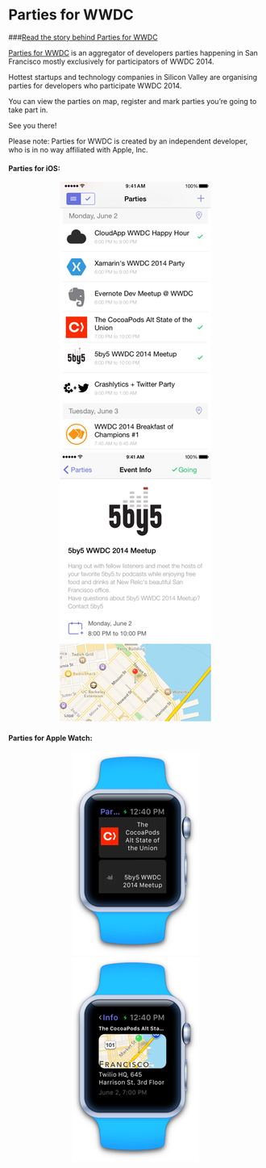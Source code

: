 Parties for WWDC
====

###[Read the story behind Parties for WWDC](https://medium.com/p/86d13d4cad7d)


[Parties for WWDC](https://itunes.apple.com/us/app/parties-for-wwdc/id879924066?mt=8) is an aggregator of developers parties happening in San Francisco mostly exclusively for participators of WWDC 2014. 

Hottest startups and technology companies in Silicon Valley are organising parties for developers who participate WWDC 2014. 

You can view the parties on map, register and mark parties you’re going to take part in. 

See you there! 

Please note: Parties for WWDC is created by an independent developer, who is in no way affiliated with Apple, Inc.

#### Parties for iOS:
<p align="center">
  <img src="/Assets/iOS1.png?raw=true" alt="Parties for iOS"/>
  <img src="/Assets/iOS2.png?raw=true" alt="Parties for iOS"/>
</p>

#### Parties for Apple Watch:
<p align="center">
  <img src="/Assets/watch1.png?raw=true" alt="Parties for Apple Watch"/>
  <img src="/Assets/watch2.png?raw=true" alt="Parties for Apple Watch"/>
</p>
